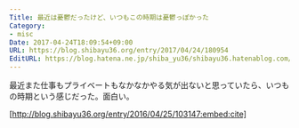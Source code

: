 ```yaml
---
Title: 最近は憂鬱だったけど、いつもこの時期は憂鬱っぽかった
Category:
- misc
Date: 2017-04-24T18:09:54+09:00
URL: https://blog.shibayu36.org/entry/2017/04/24/180954
EditURL: https://blog.hatena.ne.jp/shiba_yu36/shibayu36.hatenablog.com/atom/entry/10328749687239358197
---
```


最近また仕事もプライベートもなかなかやる気が出ないと思っていたら、いつもの時期という感じだった。面白い。

[http://blog.shibayu36.org/entry/2016/04/25/103147:embed:cite]
